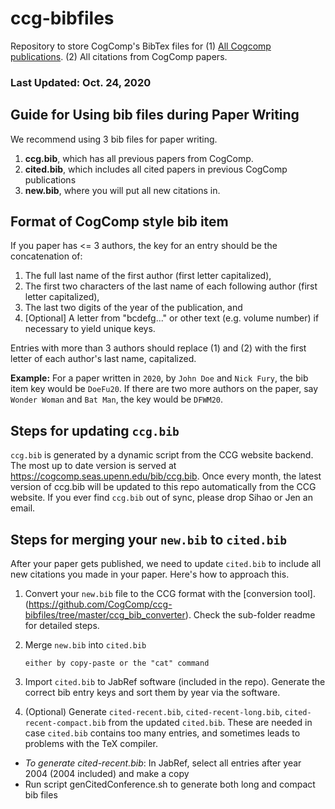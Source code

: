 # ccg-bibfiles
Repository to store CogComp's BibTex files for (1) [All Cogcomp publications](https://cogcomp.seas.upenn.edu/page/publications/). (2) All citations from CogComp papers. 
### Last Updated: Oct. 24, 2020
## Guide for Using bib files during Paper Writing
We recommend using 3 bib files for paper writing. 
1. **ccg.bib**, which has all previous papers from CogComp.
2. **cited.bib**, which includes all cited papers in previous CogComp publications
3. **new.bib**, where you will put all new citations in. 

## Format of CogComp style bib item
If you paper has <= 3 authors, the key for an entry should be the concatenation of:
1. The full last name of the first author (first letter capitalized),
2. The first two characters of the last name of each following author (first letter capitalized),
3. The last two digits of the year of the publication, and
4. [Optional] A letter from "bcdefg..." or other text (e.g. volume number) if necessary to yield unique keys.

Entries with more than 3 authors should replace (1) and (2) with
the first letter of each author's last name, capitalized.

**Example:** For a paper written in `2020`, by `John Doe` and `Nick Fury`, the bib item key would be `DoeFu20`. If there are two more authors on the paper, say `Wonder Woman` and `Bat Man`, the key would be `DFWM20`. 

## Steps for updating `ccg.bib`
`ccg.bib` is generated by a dynamic script from the CCG website backend. The most up to date version is served at https://cogcomp.seas.upenn.edu/bib/ccg.bib. Once every month,  the latest version of ccg.bib will be updated to this repo automatically from the CCG website. If you ever find `ccg.bib` out of sync, please drop Sihao or Jen an email. 

## Steps for merging your `new.bib` to `cited.bib`
After your paper gets published, we need to update `cited.bib` to include all new citations you made in your paper. Here's how to approach this. 

1. Convert your `new.bib` file to the CCG format with the [conversion tool].(https://github.com/CogComp/ccg-bibfiles/tree/master/ccg_bib_converter). Check the sub-folder readme for detailed steps. 

2. Merge `new.bib` into `cited.bib`

       either by copy-paste or the "cat" command

3. Import `cited.bib` to JabRef software (included in the repo). Generate the correct bib entry keys and sort them by year via the software.

4. (Optional) Generate `cited-recent.bib`, `cited-recent-long.bib`, `cited-recent-compact.bib` from the updated `cited.bib`. These are needed in case `cited.bib` contains too many entries, and sometimes leads to problems with the TeX compiler.  

- *To generate cited-recent.bib*: In JabRef, select all entries after year 2004 (2004 included) and make a copy
- Run script genCitedConference.sh to generate both long and compact bib files

